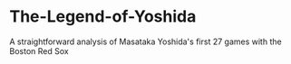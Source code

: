 # The-Legend-of-Yoshida
A straightforward analysis of Masataka Yoshida's first 27 games with the Boston Red Sox
